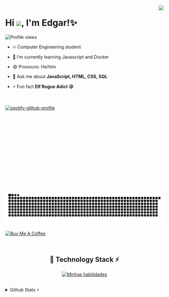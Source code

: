 <img align="right" height="590rem" src="https://raw.githubusercontent.com/gist/Edgarcsr/78827ecf00e72947dafe7d30900a51e6/raw/202715a705737940dc17577c4636b975d35883be/githubCard.svg">
<h1 align="left">Hi <img src="https://raw.githubusercontent.com/kaueMarques/kaueMarques/master/hi.gif" height="30px">, I'm Edgar!✨</h1>
<p align="left"> <img src="https://komarev.com/ghpvc/?username=edgarcsr&color=fb4362" alt="Profile views" /> </p>


- 🔥 Computer Engineering student
  
- 🌱 I’m currently learning Javascript and Docker

- 😄 Pronouns: He/him

- 💬 Ask me about **JavaScript, HTML, CSS, SQL**

- ⚡ Fun fact **Elf Rogue Adict 😜**

  
<br>

[![spotify-github-profile](https://spotify-github-profile.kittinanx.com/api/view?uid=o6bjo8oj5q15nrortj5bh1v88&cover_image=true&theme=compact&show_offline=false&background_color=121212&interchange=true)](https://spotify-github-profile.kittinanx.com/api/view?uid=o6bjo8oj5q15nrortj5bh1v88&redirect=true)

<br>

<img src="https://raw.githubusercontent.com/Edgarcsr/Edgarcsr/output/snake.svg" alt="Snake animation" />

<br>

<a href="https://www.buymeacoffee.com/edgarcsr" target="_blank"><img src="https://cdn.buymeacoffee.com/buttons/v2/default-red.png" alt="Buy Me A Coffee" width="150" ></a>

<br>

<h2 align="center">🚀 Technology Stack ⚡</h2>
<p align="center">
  <a href="https://skillicons.dev">
    <img src="https://skillicons.dev/icons?i=ae,bash,cs,dotnet,cpp,css,eclipse,git,github,html,java,ps,pr,wordpress&perline=6" alt="Minhas habilidades">
  </a>
</p>
<br>

<details>
  
  <summary>Github Stats ⚡</summary>

<p align="center">
  <a href="https://git.io/streak-stats">
    <img src="https://streak-stats.demolab.com?user=Edgarcsr&theme=dark&hide_border=true&hide_longest_streak=true" alt="GitHub Streak"/>
  </a>
</p>

<br>
  
<p align="center">
  <a href="https://app.daily.dev/edgarcsr">
    <img src="https://api.daily.dev/devcards/v2/4lxtnXEikhRcBUMzxkQyx.png?type=wide&r=3fo" width="652" alt="Edgar's Dev Card"/>
  </a>
</p>


<!--
**Edgarcsr/Edgarcsr** is a ✨ _special_ ✨ repository because its `README.md` (this file) appears on your GitHub profile.

Here are some ideas to get you started:

- 🔭 I’m currently working on ...
- 🌱 I’m currently learning ...
- 👯 I’m looking to collaborate on ...
- 🤔 I’m looking for help with ...
- 💬 Ask me about ...
- 📫 How to reach me: ...
- 😄 Pronouns: ...
- ⚡ Fun fact: ...
-->
